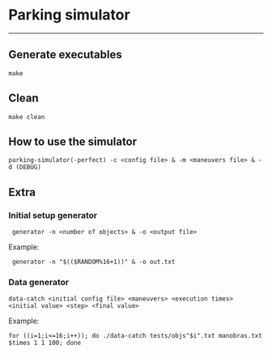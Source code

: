 # Parking simulator

----
## Generate executables

    make

## Clean

    make clean

## How to use the simulator 

    parking-simulator(-perfect) -c <config file> & -m <maneuvers file> & -d (DEBUG)

## Extra

### Initial setup generator

     generator -n <number of objects> & -o <output file>

Example:

     generator -n "$(($RANDOM%16+1))" & -o out.txt

### Data generator

    data-catch <initial config file> <maneuvers> <execution times> <initial value> <step> <final value>

Example:

    for ((i=1;i<=16;i++)); do ./data-catch tests/objs"$i".txt manobras.txt $times 1 1 100; done
